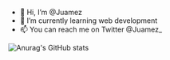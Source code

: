 - 👋 Hi, I’m @Juamez
- 🌱 I’m currently learning web development
- 📫 You can reach me on Twitter @Juamez_

![Anurag's GitHub stats](https://github-readme-stats.vercel.app/api?username=Juamez&show_icons=true&theme=synthwave)


<!---
Juamez/Juamez is a ✨ special ✨ repository because its `README.md` (this file) appears on your GitHub profile.
You can click the Preview link to take a look at your changes.


--->
